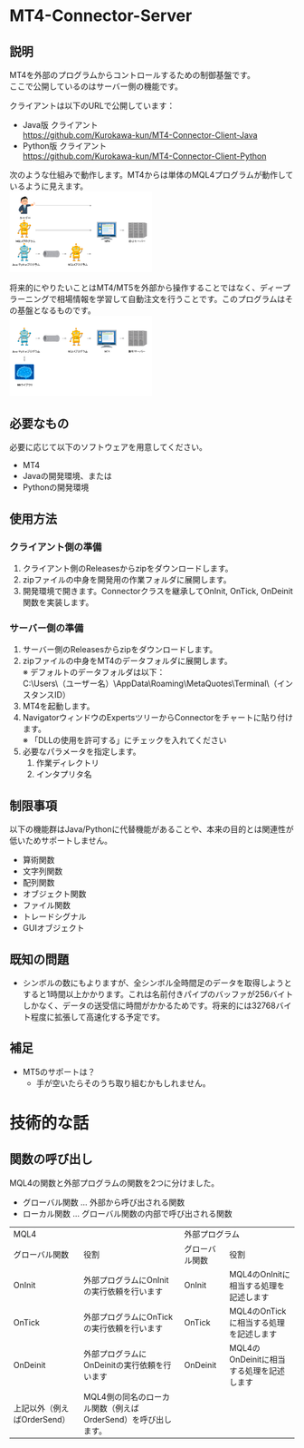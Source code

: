 # MT4-Connector-Server
## 説明
MT4を外部のプログラムからコントロールするための制御基盤です。  
ここで公開しているのはサーバー側の機能です。

クライアントは以下のURLで公開しています：  
- Java版 クライアント  
https://github.com/Kurokawa-kun/MT4-Connector-Client-Java  
- Python版 クライアント  
https://github.com/Kurokawa-kun/MT4-Connector-Client-Python  
  
次のような仕組みで動作します。MT4からは単体のMQL4プログラムが動作しているように見えます。  
<img src="materials/MT4-Connector-Image1.png" width="50%">

将来的にやりたいことはMT4/MT5を外部から操作することではなく、ディープラーニングで相場情報を学習して自動注文を行うことです。このプログラムはその基盤となるものです。  
<img src="materials/MT4-Connector-Image2.png" width="50%">

## 必要なもの
必要に応じて以下のソフトウェアを用意してください。
- MT4
- Javaの開発環境、または
- Pythonの開発環境

## 使用方法

### クライアント側の準備

1. クライアント側のReleasesからzipをダウンロードします。
1. zipファイルの中身を開発用の作業フォルダに展開します。
1. 開発環境で開きます。Connectorクラスを継承してOnInit, OnTick, OnDeinit関数を実装します。

### サーバー側の準備
1. サーバー側のReleasesからzipをダウンロードします。  
1. zipファイルの中身をMT4のデータフォルダに展開します。  
    ※ デフォルトのデータフォルダは以下：  
    C:\Users\（ユーザー名）\AppData\Roaming\MetaQuotes\Terminal\（インスタンスID）
1. MT4を起動します。  
1. NavigatorウィンドウのExpertsツリーからConnectorをチャートに貼り付けます。  
    ※ 「DLLの使用を許可する」にチェックを入れてください
1. 必要なパラメータを指定します。  
    1. 作業ディレクトリ    
    1. インタプリタ名    

## 制限事項
以下の機能群はJava/Pythonに代替機能があることや、本来の目的とは関連性が低いためサポートしません。
- 算術関数
- 文字列関数
- 配列関数
- オブジェクト関数
- ファイル関数
- トレードシグナル
- GUIオブジェクト

## 既知の問題
- シンボルの数にもよりますが、全シンボル全時間足のデータを取得しようとすると1時間以上かかります。これは名前付きパイプのバッファが256バイトしかなく、データの送受信に時間がかかるためです。将来的には32768バイト程度に拡張して高速化する予定です。

## 補足
- MT5のサポートは？
    - 手が空いたらそのうち取り組むかもしれません。

# 技術的な話
## 関数の呼び出し
MQL4の関数と外部プログラムの関数を2つに分けました。
- グローバル関数 … 外部から呼び出される関数
- ローカル関数 … グローバル関数の内部で呼び出される関数

<table>
  <tr><td colspan="2">MQL4</td><td colspan="2">外部プログラム</td></tr>
  <tr><td>グローバル関数</td><td>役割</td><td>グローバル関数</td><td>役割</td></tr>
  <tr><td>OnInit</td><td>外部プログラムにOnInitの実行依頼を行います</td><td>OnInit</td><td>MQL4のOnInitに相当する処理を記述します</td></tr>
  <tr><td>OnTick</td><td>外部プログラムにOnTickの実行依頼を行います</td><td>OnTick</td><td>MQL4のOnTickに相当する処理を記述します</td></tr>
  <tr><td>OnDeinit</td><td>外部プログラムにOnDeinitの実行依頼を行います</td><td>OnDeinit</td><td>MQL4のOnDeinitに相当する処理を記述します</td></tr>
  <tr><td>上記以外（例えばOrderSend）</td><td>MQL4側の同名のローカル関数（例えばOrderSend）を呼び出します。</td><td></td><td></td></tr>
</table>
